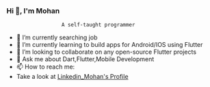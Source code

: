 ###                        Hi 👋, I'm Mohan
                      A self-taught programmer
- 🔭 I’m currently searching job
- 🌱 I’m currently learning to build apps for Android/IOS using Flutter
- 👯 I’m looking to collaborate on any open-source Flutter projects
- 💬 Ask me about Dart,Flutter,Mobile Development
- 📫 How to reach me:
- Take a look at [Linkedin_Mohan's Profile](www.linkedin.com/in/mohanraj-devanathan-109800275)
